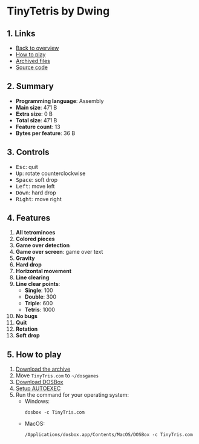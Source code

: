 # TinyTetris by Dwing

## 1. Links

- [Back to overview](../README.md)
- [How to play](#5-how-to-play)
- [Archived files](https://github.com/nineteendo/tetris4karchive/tree/main/tinytetris/archive)
- [Source code](https://pouet.net/prod.php?which=15669)

## 2. Summary

- **Programming language**: Assembly
- **Main size**: 471 B
- **Extra size**: 0 B
- **Total size**: 471 B
- **Feature count**: 13
- **Bytes per feature**: 36 B

## 3. Controls

- <kbd>Esc</kbd>: quit
- <kbd>Up</kbd>: rotate counterclockwise
- <kbd>Space</kbd>: soft drop
- <kbd>Left</kbd>: move left
- <kbd>Down</kbd>: hard drop
- <kbd>Right</kbd>: move right

## 4. Features

1. **All tetrominoes**
2. **Colored pieces**
3. **Game over detection**
4. **Game over screen**: game over text
5. **Gravity**
6. **Hard drop**
7. **Horizontal movement**
8. **Line clearing**
9. **Line clear points**:
    - **Single**: 100
    - **Double**: 300
    - **Triple**: 600
    - **Tetris**: 1000
10. **No bugs**
11. **Quit**
12. **Rotation**
13. **Soft drop**

## 5. How to play

1. [Download the archive](https://codeload.github.com/nineteendo/tetris4karchive/zip/refs/heads/main)
2. Move `TinyTris.com` to `~/dosgames`
3. [Download DOSBox](https://sourceforge.net/projects/dosbox/files/latest/download)
4. [Setup AUTOEXEC](https://www.dosbox.com/wiki/AUTOEXEC)
5. Run the command for your operating system:
    - Windows:
        ```shell
        dosbox -c TinyTris.com
        ```
    - MacOS:
        ```shell
        /Applications/dosbox.app/Contents/MacOS/DOSBox -c TinyTris.com
        ```